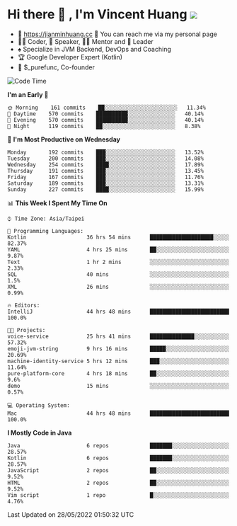 # Hi there 👋 , I'm Vincent Huang ![](https://komarev.com/ghpvc/?username=Jian-Min-Huang)
- 💎 https://jianminhuang.cc 🙋 You can reach me via my personal page
- 👨‍💻 Coder, 🎤 Speaker, 👨‍🏫 Mentor and 🚀 Leader
- ♠️ Specialize in JVM Backend, DevOps and Coaching
- 🏆 Google Developer Expert (Kotlin)
- 💼 $_purefunc, Co-founder

<!--START_SECTION:waka-->
![Code Time](http://img.shields.io/badge/Code%20Time-0%20secs-blue)

**I'm an Early 🐤** 

```text
🌞 Morning    161 commits    ██░░░░░░░░░░░░░░░░░░░░░░░   11.34% 
🌆 Daytime    570 commits    ██████████░░░░░░░░░░░░░░░   40.14% 
🌃 Evening    570 commits    ██████████░░░░░░░░░░░░░░░   40.14% 
🌙 Night      119 commits    ██░░░░░░░░░░░░░░░░░░░░░░░   8.38%

```
📅 **I'm Most Productive on Wednesday** 

```text
Monday       192 commits    ███░░░░░░░░░░░░░░░░░░░░░░   13.52% 
Tuesday      200 commits    ███░░░░░░░░░░░░░░░░░░░░░░   14.08% 
Wednesday    254 commits    ████░░░░░░░░░░░░░░░░░░░░░   17.89% 
Thursday     191 commits    ███░░░░░░░░░░░░░░░░░░░░░░   13.45% 
Friday       167 commits    ███░░░░░░░░░░░░░░░░░░░░░░   11.76% 
Saturday     189 commits    ███░░░░░░░░░░░░░░░░░░░░░░   13.31% 
Sunday       227 commits    ████░░░░░░░░░░░░░░░░░░░░░   15.99%

```


📊 **This Week I Spent My Time On** 

```text
⌚︎ Time Zone: Asia/Taipei

💬 Programming Languages: 
Kotlin                   36 hrs 54 mins      ████████████████████░░░░░   82.37% 
YAML                     4 hrs 25 mins       ██░░░░░░░░░░░░░░░░░░░░░░░   9.87% 
Text                     1 hr 2 mins         ░░░░░░░░░░░░░░░░░░░░░░░░░   2.33% 
SQL                      40 mins             ░░░░░░░░░░░░░░░░░░░░░░░░░   1.5% 
XML                      26 mins             ░░░░░░░░░░░░░░░░░░░░░░░░░   0.99%

🔥 Editors: 
IntelliJ                 44 hrs 48 mins      █████████████████████████   100.0%

🐱‍💻 Projects: 
voice-service            25 hrs 41 mins      ██████████████░░░░░░░░░░░   57.32% 
emoji-jvm-string         9 hrs 16 mins       █████░░░░░░░░░░░░░░░░░░░░   20.69% 
machine-identity-service 5 hrs 12 mins       ███░░░░░░░░░░░░░░░░░░░░░░   11.64% 
pure-platform-core       4 hrs 18 mins       ██░░░░░░░░░░░░░░░░░░░░░░░   9.6% 
demo                     15 mins             ░░░░░░░░░░░░░░░░░░░░░░░░░   0.57%

💻 Operating System: 
Mac                      44 hrs 48 mins      █████████████████████████   100.0%

```

**I Mostly Code in Java** 

```text
Java                     6 repos             ███████░░░░░░░░░░░░░░░░░░   28.57% 
Kotlin                   6 repos             ███████░░░░░░░░░░░░░░░░░░   28.57% 
JavaScript               2 repos             ██░░░░░░░░░░░░░░░░░░░░░░░   9.52% 
HTML                     2 repos             ██░░░░░░░░░░░░░░░░░░░░░░░   9.52% 
Vim script               1 repo              █░░░░░░░░░░░░░░░░░░░░░░░░   4.76%

```



 Last Updated on 28/05/2022 01:50:32 UTC
<!--END_SECTION:waka-->
